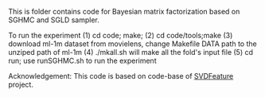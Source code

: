 This is folder contains code for Bayesian matrix factorization based on SGHMC and SGLD sampler.

To run the experiment
(1) cd code; make;
(2) cd code/tools;make
(3) download ml-1m dataset from movielens,  change Makefile DATA path to the unziped path of ml-1m
(4) ./mkall.sh will make all the fold's input file
(5) cd run; use runSGHMC.sh to run the experiment

Acknowledgement: This code is based on code-base of [SVDFeature](svdfeature.apexlab.org) project.
